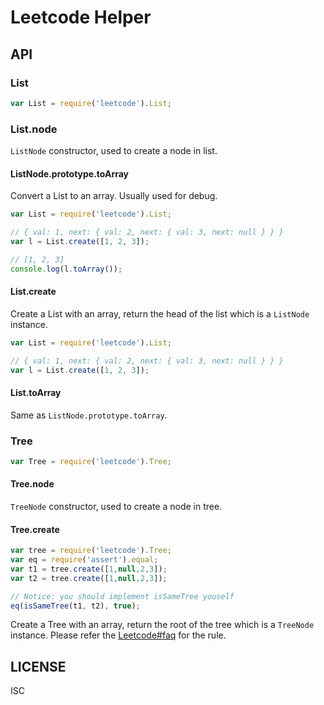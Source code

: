 # Leetcode Helper


## API

### List

```js
var List = require('leetcode').List;
```
### List.node

`ListNode` constructor, used to create a node in list.

#### ListNode.prototype.toArray

Convert a List to an array. Usually used for debug.

```js
var List = require('leetcode').List;

// { val: 1, next: { val: 2, next: { val: 3, next: null } } }  
var l = List.create([1, 2, 3]);

// [1, 2, 3]
console.log(l.toArray());
```

#### List.create

Create a List with an array, return the head of the list which is a `ListNode` instance.

```js
var List = require('leetcode').List;

// { val: 1, next: { val: 2, next: { val: 3, next: null } } }  
var l = List.create([1, 2, 3]);
```

#### List.toArray

Same as `ListNode.prototype.toArray`.


### Tree

```js
var Tree = require('leetcode').Tree;
```
#### Tree.node

`TreeNode` constructor, used to create a node in tree.

#### Tree.create

```js
var tree = require('leetcode').Tree;
var eq = require('assert').equal;
var t1 = tree.create([1,null,2,3]);
var t2 = tree.create([1,null,2,3]);

// Notice: you should implement isSameTree youself
eq(isSameTree(t1, t2), true);
```

Create a Tree with an array, return the root of the tree which is a `TreeNode` instance.
Please refer the [Leetcode#faq](https://leetcode.com/faq/#binary-tree) for the rule.


## LICENSE

ISC
